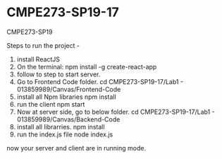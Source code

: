 # CMPE273-SP19-17 
CMPE273-SP19


 Steps to run the project -
 
 1. install ReactJS
 2. On the terminal: npm install -g create-react-app
 3. follow to step to start server.
 4. Go to Frontend Code folder.
    cd CMPE273-SP19-17/Lab1 - 013859989/Canvas/Frontend-Code
 5. install all Npm libraries
    npm install
 6. run the client
    npm start
 7. Now at server side, go to below folder.
     cd CMPE273-SP19-17/Lab1 - 013859989/Canvas/Backend-Code
 8. install all librarries.
    npm install
 9. run the index.js file
     node index.js
     
  now your server and client are in running mode.

